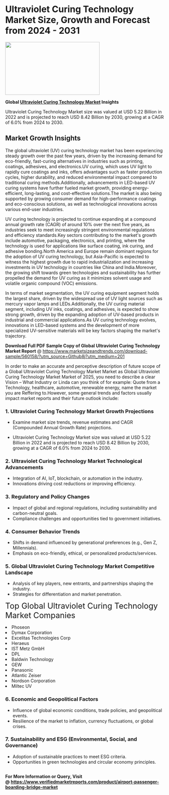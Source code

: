 <H1>Ultraviolet Curing Technology Market Size, Growth and Forecast from 2024 - 2031</H1><img class="aligncenter size-medium wp-image-584254" src="https://thirdeyenews.in/wp-content/uploads/2024/09/Global-Market-Research-300x168.jpeg" alt="" width="300" height="168" /><p><strong>Global&nbsp;<a href="https://www.marketsizeandtrends.com/download-sample/560158/?utm_source=Github8j?utm_medium=201">Ultraviolet Curing Technology Market</a> Insights</strong></p><p>Ultraviolet Curing Technology Market size was valued at USD 5.22 Billion in 2022 and is projected to reach USD 8.42 Billion by 2030, growing at a CAGR of 6.0% from 2024 to 2030.</p><p><h2>Market Growth Insights</h2> <p>The global ultraviolet (UV) curing technology market has been experiencing steady growth over the past few years, driven by the increasing demand for eco-friendly, fast-curing alternatives in industries such as printing, coatings, adhesives, and electronics.UV curing, which uses UV light to rapidly cure coatings and inks, offers advantages such as faster production cycles, higher durability, and reduced environmental impact compared to traditional curing methods.Additionally, advancements in LED-based UV curing systems have further fueled market growth, providing energy-efficient, long-lasting, and cost-effective solutions.The market is also being supported by growing consumer demand for high-performance coatings and eco-conscious solutions, as well as technological innovations across various end-user industries.</p> <p>UV curing technology is projected to continue expanding at a compound annual growth rate (CAGR) of around 10% over the next five years, as industries seek to meet increasingly stringent environmental regulations and efficiency standards.Key sectors contributing to the market's growth include automotive, packaging, electronics, and printing, where the technology is used for applications like surface coating, ink curing, and adhesive bonding.North America and Europe remain dominant regions for the adoption of UV curing technology, but Asia-Pacific is expected to witness the highest growth due to rapid industrialization and increasing investments in UV technology in countries like China and India.Moreover, the growing shift towards green technologies and sustainability has further propelled the demand for UV curing as it minimizes solvent usage and volatile organic compound (VOC) emissions.</p> <p>In terms of market segmentation, the UV curing equipment segment holds the largest share, driven by the widespread use of UV light sources such as mercury vapor lamps and LEDs.Additionally, the UV curing material segment, including UV inks, coatings, and adhesives, is expected to show strong growth, driven by the expanding adoption of UV-based products in industrial and commercial applications.As UV curing technology evolves, innovations in LED-based systems and the development of more specialized UV-sensitive materials will be key factors shaping the market's trajectory.</p> <p><span class=""><strong>Download Full PDF Sample Copy of Global Ultraviolet Curing Technology Market Report</strong> @ <a href="https://www.marketsizeandtrends.com/download-sample/560158/?utm_source=Github8j?utm_medium=201" target="_blank">https://www.marketsizeandtrends.com/download-sample/560158/?utm_source=Github8j?utm_medium=201</a></span></p><p>In order to make an accurate and perceptive description of future scope of a Global&nbsp;Ultraviolet Curing Technology Market Market as Global&nbsp;Ultraviolet Curing Technology Market Market of 2025, you need to describe a clear Vision &ndash; What Industry or Linda can you think of for example: Quote from a Technology, healthcare, automotive, renewable energy, name the market you are Reffering to.However, some general trends and factors usually impact market reports and their future outlook include:</p><h3>1.&nbsp;<strong>Ultraviolet Curing Technology Market Growth Projections</strong></h3><ul><li>Examine market size trends, revenue estimates and CAGR (Compounded Annual Growth Rate) projections.</li><li><p>Ultraviolet Curing Technology Market size was valued at USD 5.22 Billion in 2022 and is projected to reach USD 8.42 Billion by 2030, growing at a CAGR of 6.0% from 2024 to 2030.</p></li></ul><h3>2.&nbsp;<strong>Ultraviolet Curing Technology Market Technological Advancements</strong></h3><ul><li>Integration of AI, IoT, blockchain, or automation in the industry.</li><li>Innovations driving cost reductions or improving efficiency.</li></ul><h3>3.&nbsp;<strong>Regulatory and Policy Changes</strong></h3><ul><li>Impact of global and regional regulations, including sustainability and carbon-neutral goals.</li><li>Compliance challenges and opportunities tied to government initiatives.</li></ul><h3>4.&nbsp;<strong>Consumer Behavior Trends</strong></h3><ul><li>Shifts in demand influenced by generational preferences (e.g., Gen Z, Millennials).</li><li>Emphasis on eco-friendly, ethical, or personalized products/services.</li></ul><h3>5.&nbsp;<strong>Global Ultraviolet Curing Technology Market Competitive Landscape</strong></h3><ul><li>Analysis of key players, new entrants, and partnerships shaping the industry.</li><li>Strategies for differentiation and market penetration.</li></ul><p data-pm-slice="1 1 []"><span style="color: inherit; font-family: inherit; font-size: 25px;">Top Global Ultraviolet Curing Technology Market Companies</span></p><div class="" data-test-id=""><p><li>Phoseon</li><li> Dymax Corporation</li><li> Excelitas Technologies Corp</li><li> Heraeus</li><li> IST Metz GmbH</li><li> DPL</li><li> Baldwin Technology</li><li> GEW</li><li> Panasonic</li><li> Atlantic Zeiser</li><li> Nordson Corporation</li><li> Miltec UV</li></p></div><h3>6.&nbsp;<strong>Economic and Geopolitical Factors</strong></h3><ul><li>Influence of global economic conditions, trade policies, and geopolitical events.</li><li>Resilience of the market to inflation, currency fluctuations, or global crises.</li></ul><h3>7.&nbsp;<strong>Sustainability and ESG (Environmental, Social, and Governance)</strong></h3><ul><li>Adoption of sustainable practices to meet ESG criteria.</li><li>Opportunities in green technologies and circular economy principles.</li></ul><h2><strong style="font-size: 14px;">For More Information or Query, Visit @&nbsp;</strong><a style="background-color: #ffffff; font-size: 14px;" href="https://www.marketsizeandtrends.com/report/ultraviolet-curing-technology-market/" target="_blank">https://www.verifiedmarketreports.com/product/airport-passenger-boarding-bridge-market</a></h2>